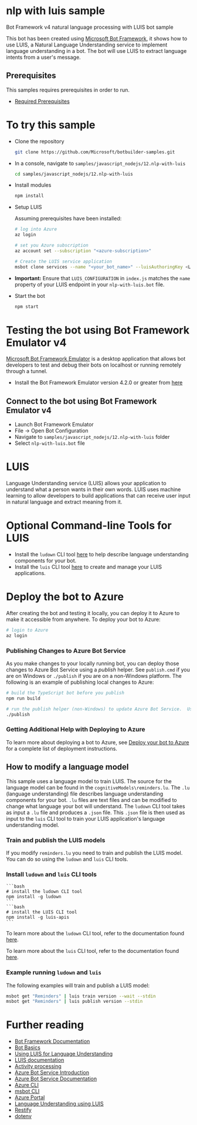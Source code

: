 # nlp with luis sample
Bot Framework v4 natural language processing with LUIS bot sample

This bot has been created using [Microsoft Bot Framework][1], it shows how to use LUIS, a Natural Language Understanding service to implement language understanding in a bot. The bot will use LUIS to extract language intents from a user's message.

## Prerequisites
This samples requires prerequisites in order to run.
- [Required Prerequisites][41]

# To try this sample
- Clone the repository
    ```bash
    git clone https://github.com/Microsoft/botbuilder-samples.git
    ```
- In a console, navigate to `samples/javascript_nodejs/12.nlp-with-luis`
    ```bash
    cd samples/javascript_nodejs/12.nlp-with-luis
    ```
- Install modules
    ```bash
    npm install
    ```
- Setup LUIS

    Assuming prerequisites have been installed:
    ```bash
    # log into Azure
    az login
    ```
    ```bash
    # set you Azure subscription
    az account set --subscription "<azure-subscription>"
    ```
    ```bash
    # Create the LUIS service application
    msbot clone services --name "<your_bot_name>" --luisAuthoringKey <LUIS-authoring-key> --code-dir "." --location westus --sdkLanguage "Node" --folder deploymentScripts/msbotClone --verbose
    ```
- **Important:** Ensure that `LUIS_CONFIGURATION` in `index.js` matches the `name` property of your LUIS endpoint in your `nlp-with-luis.bot` file.
- Start the bot
    ```bash
    npm start
    ```

# Testing the bot using Bot Framework Emulator **v4**
[Microsoft Bot Framework Emulator][5] is a desktop application that allows bot developers to test and debug their bots on localhost or running remotely through a tunnel.

- Install the Bot Framework Emulator version 4.2.0 or greater from [here][6]

## Connect to the bot using Bot Framework Emulator **v4**
- Launch Bot Framework Emulator
- File -> Open Bot Configuration
- Navigate to `samples/javascript_nodejs/12.nlp-with-luis` folder
- Select `nlp-with-luis.bot` file


# LUIS
Language Understanding service (LUIS) allows your application to understand what a person wants in their own words. LUIS uses machine learning to allow developers to build applications that can receive user input in natural language and extract meaning from it.

# Optional Command-line Tools for LUIS
- Install the `ludown` CLI tool [here](https://aka.ms/using-ludown) to help describe language understanding components for your bot.
- Install the `luis` CLI tool [here](https://aka.ms/using-luis-cli) to create and manage your LUIS applications.


# Deploy the bot to Azure
After creating the bot and testing it locally, you can deploy it to Azure to make it accessible from anywhere.  To deploy your bot to Azure:

```bash
# login to Azure
az login
```

### Publishing Changes to Azure Bot Service
As you make changes to your locally running bot, you can deploy those changes to Azure Bot Service using a _publish_ helper.  See `publish.cmd` if you are on Windows or `./publish` if you are on a non-Windows platform.  The following is an example of publishing local changes to Azure:

```bash
# build the TypeScript bot before you publish
npm run build
```

```bash
# run the publish helper (non-Windows) to update Azure Bot Service.  Use publish.cmd if running on Windows
./publish
```

### Getting Additional Help with Deploying to Azure
To learn more about deploying a bot to Azure, see [Deploy your bot to Azure][40] for a complete list of deployment instructions.

## How to modify a language model
This sample uses a language model to train LUIS.  The source for the language model can be found in the `cognitiveModels\reminders.lu`.  The `.lu` (language understanding) file describes language understanding components for your bot.  `.lu` files are text files and can be modified to change what language your bot will understand.  The `ludown` CLI tool takes as input a `.lu` file and produces a `.json` file.  This `.json` file is then used as input to the `luis` CLI tool to train your LUIS application's language understanding model.

### Train and publish the LUIS models
If you modify `reminders.lu` you need to train and publish the LUIS model. You can do so using the `ludown` and `luis` CLI tools.

### Install `ludown` and `luis` CLI tools
    ```bash
    # install the ludown CLI tool
    npm install -g ludown
    ```
    ```bash
    # install the LUIS CLI tool
    npm install -g luis-apis
    ```
To learn more about the `ludown` CLI tool, refer to the documentation found [here](https://aka.ms/using-ludown).

To learn more about the `luis` CLI tool, refer to the documentation found [here](https://aka.ms/using-luis-cli).

### Example running `ludown` and `luis`
The following examples will train and publish a LUIS model:

```bash
msbot get "Reminders" | luis train version --wait --stdin
msbot get "Reminders" | luis publish version --stdin
```

# Further reading
- [Bot Framework Documentation][20]
- [Bot Basics][32]
- [Using LUIS for Language Understanding][23]
- [LUIS documentation][24]
- [Activity processing][25]
- [Azure Bot Service Introduction][21]
- [Azure Bot Service Documentation][22]
- [Azure CLI][7]
- [msbot CLI][9]
- [Azure Portal][10]
- [Language Understanding using LUIS][11]
- [Restify][30]
- [dotenv][31]

[1]: https://dev.botframework.com
[4]: https://nodejs.org
[5]: https://github.com/microsoft/botframework-emulator
[6]: https://github.com/Microsoft/BotFramework-Emulator/releases
[7]: https://docs.microsoft.com/en-us/cli/azure/?view=azure-cli-latest
[8]: https://docs.microsoft.com/en-us/cli/azure/install-azure-cli?view=azure-cli-latest
[9]: https://github.com/Microsoft/botbuilder-tools/tree/master/packages/MSBot
[10]: https://portal.azure.com
[11]: https://www.luis.ai
[20]: https://docs.botframework.com
[21]: https://docs.microsoft.com/en-us/azure/bot-service/bot-service-overview-introduction?view=azure-bot-service-4.0
[22]: https://docs.microsoft.com/en-us/azure/bot-service/?view=azure-bot-service-4.0
[23]: https://docs.microsoft.com/en-us/azure/bot-service/bot-builder-howto-v4-luis?view=azure-bot-service-4.0&tabs=js
[24]: https://docs.microsoft.com/en-us/azure/cognitive-services/LUIS/
[25]: https://docs.microsoft.com/en-us/azure/bot-service/bot-builder-concept-activity-processing?view=azure-bot-service-4.0
[30]: https://www.npmjs.com/package/restify
[31]: https://www.npmjs.com/package/dotenv
[32]: https://docs.microsoft.com/en-us/azure/bot-service/bot-builder-basics?view=azure-bot-service-4.0
[40]: https://aka.ms/azuredeployment
[41]: ./PREREQUISITES.md
